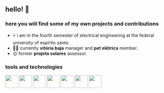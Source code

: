 ## hello! 👋
### here you will find some of my own projects and contributions

  - ⚡ i am in the fourth semester of electrical engineering at the federal university of espírito santo.
  - 👩‍💻 currently <b>vitória baja</b> manager and **pet elétrica** member.
  - 🌞 former **projeto solares** assessor.

### tools and technologies
<img loading="lazy" src="https://cdn.jsdelivr.net/gh/devicons/devicon/icons/arduino/arduino-original.svg" width="40" height="40"/> <img loading="lazy" src="https://cdn.jsdelivr.net/gh/devicons/devicon/icons/c/c-plain.svg" width="40" height="40"/> <img loading="lazy" src="https://cdn.jsdelivr.net/gh/devicons/devicon/icons/canva/canva-original.svg" width="40" height="40"/> <img loading="lazy" src="https://cdn.jsdelivr.net/gh/devicons/devicon/icons/embeddedc/embeddedc-original-wordmark.svg" width="40" height="40"/> <img loading="lazy" src="https://cdn.jsdelivr.net/gh/devicons/devicon/icons/figma/figma-original.svg" width="40" height="40"/> <img loading="lazy" src="https://cdn.jsdelivr.net/gh/devicons/devicon/icons/numpy/numpy-original.svg" width="40" height="40"/> <img loading="lazy" src="https://cdn.jsdelivr.net/gh/devicons/devicon/icons/python/python-original.svg" width="40" height="40"/>          
